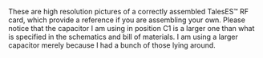 These are high resolution pictures of a correctly assembled TalesES™ RF card, which provide a reference if you are assembling your own. Please notice that the capacitor I am using in position C1 is a larger one than what is specified in the schematics and bill of materials. I am using a larger capacitor merely because I had a bunch of those lying around.

